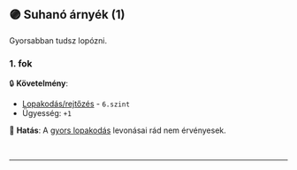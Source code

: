 ## 🟣 Suhanó árnyék (1)

Gyorsabban tudsz lopózni.

### 1. fok

🔒 **Követelmény**:
- [Lopakodás/rejtőzés](../kepzettsegek.primer.altalanos/lopakodas_rejtozes.md) - `6.szint`
- Ügyesség: `+1`

🌟 **Hatás**: A [gyors lopakodás](../kepzettsegek.primer.altalanos/lopakodas_rejtozes.md#%EF%B8%8F-mozg%C3%A1s-m%C3%B3dos%C3%ADt%C3%B3-lopakod%C3%B3) levonásai rád nem érvényesek.

<br />

---
